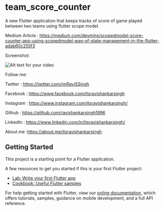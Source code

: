 # team_score_counter

A new Flutter application that keeps tracks of score of game played between two teams using flutter scope model.

Medium Article : https://medium.com/devmins/scopedmodel-score-counter-app-using-scopedmodel-way-of-state-management-in-the-flutter-adab60c255f3

Screenshot: 

![Alt text for your video](https://2.bp.blogspot.com/-Lddt0s997uk/XExUpBce1KI/AAAAAAAATdI/Kuy6cQgiMdorYanH9P0gle9uA4B_NZyNwCLcBGAs/s1600/2019_01_26_17_19_07.gif)


Follow me:

Twitter : https://twitter.com/imRaviSSingh

Facebook : https://www.facebook.com/itsravishankarsingh

Instagram : https://www.instagram.com/itsravishankarsingh/

Github : https://github.com/ravishankarsingh1996

LinkedIn : https://www.linkedin.com/in/itsravishankarsingh/

About.me :https://about.me/itsravishankarsingh

## Getting Started

This project is a starting point for a Flutter application.

A few resources to get you started if this is your first Flutter project:

- [Lab: Write your first Flutter app](https://flutter.io/docs/get-started/codelab)
- [Cookbook: Useful Flutter samples](https://flutter.io/docs/cookbook)

For help getting started with Flutter, view our 
[online documentation](https://flutter.io/docs), which offers tutorials, 
samples, guidance on mobile development, and a full API reference.
